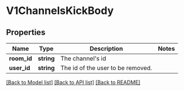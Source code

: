 # V1ChannelsKickBody

## Properties
Name | Type | Description | Notes
------------ | ------------- | ------------- | -------------
**room_id** | **string** | The channel&#x27;s id | 
**user_id** | **string** | The id of the user to be removed. | 

[[Back to Model list]](../../README.md#documentation-for-models) [[Back to API list]](../../README.md#documentation-for-api-endpoints) [[Back to README]](../../README.md)

